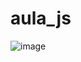 # aula_js
![image](https://github.com/MorganaRamos/aula_js/assets/97921717/0bde31f4-9787-4ff5-9ae2-bf4bb9430373)
